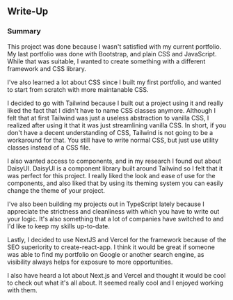 ## Write-Up

### Summary

This project was done because I wasn't satisfied with my current portfolio. My last portfolio was done with Bootstrap, and plain CSS and JavaScript. While that was suitable, I wanted to create something with a different framework and CSS library.

I've also learned a lot about CSS since I built my first portfolio, and wanted to start from scratch with more maintanable CSS.

I decided to go with Tailwind because I built out a project using it and really liked the fact that I didn't have to name CSS classes anymore. Although I felt that at first Tailwind was just a useless abstraction to vanilla CSS, I realized after using it that it was just streamlining vanilla CSS. In short, if you don't have a decent understanding of CSS, Tailwind is not going to be a workaround for that. You still have to write normal CSS, but just use utility classes instead of a CSS file.

I also wanted access to components, and in my research I found out about DaisyUI. DaisyUI is a component library built around Tailwind so I felt that it was perfect for this project. I really liked the look and ease of use for the components, and also liked that by using its theming system you can easily change the theme of your project.

I've also been building my projects out in TypeScript lately because I appreciate the strictness and cleanliness with which you have to write out your logic. It's also something that a lot of companies have switched to and I'd like to keep my skills up-to-date.

Lastly, I decided to use NextJS and Vercel for the framework because of the SEO superiority to create-react-app. I think it would be great if someone was able to find my portfolio on Google or another search engine, as visibility always helps for exposure to more opportunities.

I also have heard a lot about Next.js and Vercel and thought it would be cool to check out what it's all about. It seemed really cool and I enjoyed working with them.

### Challenges

I had a few challenges when it came to making this portfolio. One issue that I had immediately was that Tailwind and DaisyUI don't have a grid system, so I had to brush up on my flexbox and grid skills. I really liked having to use these though because I like to work with the underlying CSS. For the featured project cards, I used flexbox, and for the other project cards, I used a grid system.

Another issue that I ran into was uploading the Resume section and pictures. Although it didn't take that long to fix, it was a bit challenging to find out where to put the assets, as NextJS doesn't allow you to have assets within the pages section. I had to put my resume and project pictures in the public folder and link to them with a '/'.

The biggest issue I faced was the transition animation on scroll with the navbar. While I was able to use animate.css and a package called react-animation-on-scroll for the projects, this wasn't sufficient for the navbar. I had to learn how to use a package called framer motion to deal with the state change of the navbar going from hidden to not hidden. Initially it was pretty easy to get the navbar to show and not show based on scroll, but the animation was choppy. After a lot of trial and error I realized I had an issue with the Z-index of the navbar. There was a stacking context issue that I dealt with by defining the class names within the animation div itself rather than defining another div inside it.

## Installation

If you'd like to run this project locally, then first git clone.

After that, run npm i in the terminal.

Then, run the development server in the terminal:

```bash
npm run dev
# or
yarn dev
```

Open [http://localhost:3000](http://localhost:3000) with your browser to see the result.

You can start editing the page by modifying `pages/index.tsx`. The page auto-updates as you edit the file.

[API routes](https://nextjs.org/docs/api-routes/introduction) can be accessed on [http://localhost:3000/api/hello](http://localhost:3000/api/hello). This endpoint can be edited in `pages/api/hello.ts`.

The `pages/api` directory is mapped to `/api/*`. Files in this directory are treated as [API routes](https://nextjs.org/docs/api-routes/introduction) instead of React pages.

This is a [Next.js](https://nextjs.org/) project bootstrapped with [`create-next-app`](https://github.com/vercel/next.js/tree/canary/packages/create-next-app)

